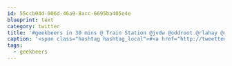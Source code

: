 ```yaml
---
id: 55ccb04d-006d-46a9-8acc-6695ba405e4e
blueprint: text
category: twitter
title: '#geekbeers in 30 mins @ Train Station @jvdw @oddroot @rlahay @rlestage @jaypozo @chadkoh @micaknibbs @punctdesigns'
caption: '<span class="hashtag hashtag_local">#<a href="http://tweettemp.darylchymko.ca/?tag=geekbeers">geekbeers</a> in 30 mins @ Train Station <span class="username username_linked">@<a href="https://twitter.com/jvdw" title="John van der Woude">jvdw</a></span> <span class="username username_linked">@<a href="https://twitter.com/oddroot" title="Ian C">oddroot</a></span> <span class="username username_linked">@<a href="https://twitter.com/rlahay" title="Ryan Lahay">rlahay</a></span> @rlestage <span class="username username_linked">@<a href="https://twitter.com/jaypozo" title="Jay Pozo">jaypozo</a></span> <span class="username username_linked">@<a href="https://twitter.com/chadkoh" title="Chad Kohalyk">chadkoh</a></span> @micaknibbs @punctdesigns'
tags:
  - geekbeers
---
```

